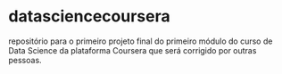 # datasciencecoursera
repositório para o primeiro projeto final do primeiro módulo do curso de Data Science da plataforma Coursera que será corrigido por outras pessoas.
